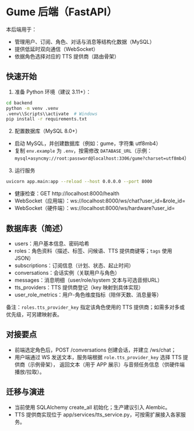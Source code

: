 # Gume 后端（FastAPI）

本后端用于：
- 管理用户、订阅、角色、对话与消息等结构化数据（MySQL）
- 提供低延时双向通信（WebSocket）
- 依据角色选择对应的 TTS 提供商（路由骨架）

## 快速开始

1. 准备 Python 环境（建议 3.11+）：
```bash
cd backend
python -m venv .venv
.venv\\Scripts\\activate  # Windows
pip install -r requirements.txt
```

2. 配置数据库（MySQL 8.0+）
- 启动 MySQL，并创建数据库（例如：gume，字符集 utf8mb4）
- 复制 `env.example` 为 `.env`，按需修改 `DATABASE_URL`（示例：`mysql+asyncmy://root:password@localhost:3306/gume?charset=utf8mb4`）

3. 运行服务
```bash
uvicorn app.main:app --reload --host 0.0.0.0 --port 8000
```
- 健康检查：GET http://localhost:8000/health
- WebSocket（应用端）：ws://localhost:8000/ws/chat?user_id=<uid>&role_id=<rid>
- WebSocket（硬件端）：ws://localhost:8000/ws/hardware?user_id=<uid>

## 数据库表（简述）

- users：用户基本信息、密码哈希
- roles：角色资料（描述、标签、问候语、TTS 提供商键等；`tags` 使用 JSON）
- subscriptions：订阅信息（计划、状态、起止时间）
- conversations：会话实例（关联用户与角色）
- messages：消息明细（user/role/system 文本与可选音频URL）
- tts_providers：TTS 提供商登记（key 映射到具体实现）
- user_role_metrics：用户-角色维度指标（陪伴天数、消息量等）

备注：`roles.tts_provider_key` 指定该角色使用的 TTS 提供商；如需多对多或优先级，可另建映射表。

## 对接要点

- 前端选定角色后，POST /conversations 创建会话，并建立 /ws/chat；
- 用户端通过 WS 发送文本，服务端根据 `role.tts_provider_key` 选择 TTS 提供商（示例骨架），
  返回文本（用于 APP 展示）与音频任务信息（供硬件端播放/拉取）。

## 迁移与演进

- 当前使用 SQLAlchemy create_all 初始化；生产建议引入 Alembic。
- TTS 提供商实现位于 app/services/tts_service.py，可按需扩展接入各家服务。

